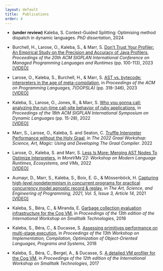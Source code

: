 ```yaml
---
layout: default
title:  Publications
order: 4
---
```


- **(under review)** Kaleba, S. Context-Guided Splitting: Optimising method dispatch in dynamic languages. *PhD dissertation*, 2024

- Burchell, H., Larose, O., Kaleba, S., & Marr, S. [Don’t Trust Your Profiler: An Empirical Study on the Precision and Accuracy of Java Profilers](https://dl.acm.org/doi/abs/10.1145/3617651.3622985), *Proceedings of the 20th ACM SIGPLAN International Conference on Managed Programming Languages and Runtimes* (pp. 100-113), 2023  
[[VIDEO]](https://www.youtube.com/watch?v=lR5EAl_hYzs)

- Larose, O., Kaleba, S., Burchell, H., & Marr, S. [AST vs. bytecode: interpreters in the age of meta-compilation](https://kar.kent.ac.uk/102817/), in *Proceedings of the ACM on Programming Languages, 7(OOPSLA)* (pp. 318-346), 2023  
[[VIDEO]](https://www.youtube.com/watch?v=qBQ0QZ6-RWw)

- Kaleba, S., Larose, O., Jones, R., & Marr, S. [Who you gonna call: analyzing the run-time call-site behavior of ruby applications](https://kar.kent.ac.uk/97522/1/main.pdf), in *Proceedings of the 18th ACM SIGPLAN International Symposium on Dynamic Languages* (pp. 15-28), 2022  
[[VIDEO]](https://www.youtube.com/watch?v=rfgG2O21kaY&t=199s)

- Marr, S., Larose, O., Kaleba, S. and Seaton, C. [Truffle Interpreter Performance without the Holy Graal](https://graalworkshop.github.io/2022/slides/3_Truffle_Interpreter_Performance_without_the_Holy_Graal.pdf), in *The 2022 Graal Workshop: Science, Art, Magic: Using and Developing The Graal Compiler*. 2022 

- Larose, O., Kaleba, S. and Marr, S. [Less Is More: Merging AST Nodes To Optimize Interpreters](https://kar.kent.ac.uk/93936/), in *MoreVMs’22: Workshop on Modern Language Runtimes, Ecosystems, and VMs*, 2022  
[[VIDEO]](https://www.youtube.com/watch?v=5qLD1NmkkE4)

- Aumayr, D., Marr, S., Kaleba, S., Boix, E. G., & Mössenböck, H. [Capturing high-level nondeterminism in concurrent programs for practical concurrency model agnostic record & replay](https://kar.kent.ac.uk/86718/), in *The Art, Science, and Engineering of Programming, 2021, Vol. 5, Issue 3, Article 14*, 2021  
[[VIDEO]](https://www.youtube.com/watch?v=MgZwb17Krsc)

- Kaleba, S., Béra, C., & Miranda, E. [Garbage collection evaluation infrastructure for the Cog VM](https://hal.science/hal-01874947/file/paper.pdf), in *Proceedings of the 13th edition of the International Workshop on Smalltalk Technologies*, 2018

- Kaleba, S., Béra, C., & Ducasse, S. [Assessing primitives performance on multi-stage execution](https://hal.science/hal-01874946/document), in *Proceedings of the 13th Workshop on Implementation, Compilation, Optimization of Object-Oriented Languages, Programs and Systems*, 2018

- Kaleba, S., Béra, C., Bergel, A., & Ducasse, S. [A detailed VM profiler for the Cog VM](https://hal.science/hal-01585754), in *Proceedings of the 12th edition of the International Workshop on Smalltalk Technologies*, 2017

